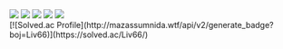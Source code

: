 <div style="display:flex; flex-direction:column; align-items:flex-start;">
    <div>
        <img src="https://img.shields.io/badge/Python-3776AB?style=for-the-badge&logo=Python&logoColor=white">
        <img src="https://img.shields.io/badge/c++-00599C?style=for-the-badge&logo=cplusplus&logoColor=white">
        <img src="https://img.shields.io/badge/Kotlin-7F52FF?style=for-the-badge&logo=kotlin&logoColor=white">
        <img src="https://img.shields.io/badge/R-276DC3?style=for-the-badge&logo=r&logoColor=white">
        <img src="https://img.shields.io/badge/julia-9558B2?style=for-the-badge&logo=julia&logoColor=white">
    </div>
    <div>
        [![Solved.ac Profile](http://mazassumnida.wtf/api/v2/generate_badge?boj=Liv66)](https://solved.ac/Liv66/)
    </div>
</div>
